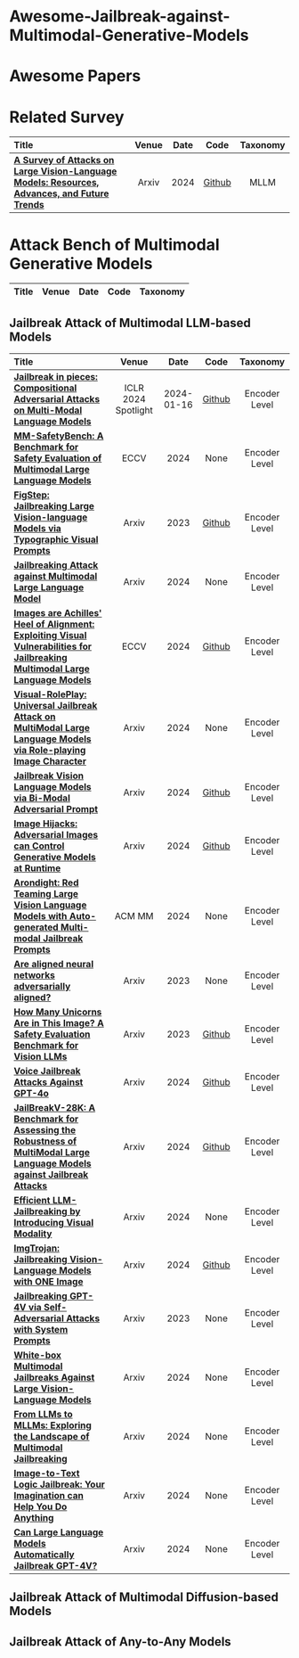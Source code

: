 # Awesome-Jailbreak-against-Multimodal-Generative-Models

# Awesome Papers

# Related Survey
|  Title  |   Venue  |   Date   |   Code   | Taxonomy |
|:--------|:--------:|:--------:|:--------:|:--------:|
|[**A Survey of Attacks on Large Vision-Language Models: Resources, Advances, and Future Trends**](https://arxiv.org/pdf/2407.07403) | Arxiv | 2024 | [Github](https://github.com/liudaizong/Awesome-LVLM-Attack) | MLLM |

# Attack Bench of Multimodal Generative Models
|  Title  |   Venue  |   Date   |   Code   | Taxonomy |
|:--------|:--------:|:--------:|:--------:|:--------:|


## Jailbreak Attack of Multimodal LLM-based Models
|  Title  |   Venue  |   Date   |   Code   | Taxonomy |
|:--------|:--------:|:--------:|:--------:|:--------:|
|[**Jailbreak in pieces: Compositional Adversarial Attacks on Multi-Modal Language Models**](https://openreview.net/forum?id=plmBsXHxgR&trk=public_post_comment-text) | ICLR 2024 Spotlight | 2024-01-16 | [Github](https://github.com/erfanshayegani/Jailbreak-In-Pieces) | Encoder Level |
|[**MM-SafetyBench: A Benchmark for Safety Evaluation of Multimodal Large Language Models**](https://arxiv.org/abs/2311.09127) | ECCV | 2024 | None | Encoder Level |
|[**FigStep: Jailbreaking Large Vision-language Models via Typographic Visual Prompts**](https://arxiv.org/abs/2311.05608) | Arxiv | 2023 | [Github](https://github.com/ThuCCSLab/FigStep) | Encoder Level |
|[**Jailbreaking Attack against Multimodal Large Language Model**](https://arxiv.org/abs/2402.02309) | Arxiv | 2024 | None| Encoder Level |
|[**Images are Achilles' Heel of Alignment: Exploiting Visual Vulnerabilities for Jailbreaking Multimodal Large Language Models**](https://arxiv.org/abs/2403.09792) | ECCV | 2024 | [Github](https://github.com/RUCAIBox/HADES)| Encoder Level |
|[**Visual-RolePlay: Universal Jailbreak Attack on MultiModal Large Language Models via Role-playing Image Character**](https://arxiv.org/abs/2405.20773) | Arxiv | 2024 | None | Encoder Level |
|[**Jailbreak Vision Language Models via Bi-Modal Adversarial Prompt**](https://arxiv.org/abs/2406.04031) | Arxiv | 2024 | [Github](https://github.com/NY1024/BAP-Jailbreak-Vision-Language-Models-via-Bi-Modal-Adversarial-Prompt) | Encoder Level |
|[**Image Hijacks: Adversarial Images can Control Generative Models at Runtime**](https://arxiv.org/abs/2309.00236) | Arxiv | 2024 | [Github](https://github.com/euanong/image-hijacks) | Encoder Level |
|[**Arondight: Red Teaming Large Vision Language Models with Auto-generated Multi-modal Jailbreak Prompts**](https://arxiv.org/abs/2407.15050) | ACM MM | 2024 | None | Encoder Level |
|[**Are aligned neural networks adversarially aligned?**](https://arxiv.org/abs/2306.15447) | Arxiv | 2023 | None | Encoder Level |
|[**How Many Unicorns Are in This Image? A Safety Evaluation Benchmark for Vision LLMs**](https://arxiv.org/abs/2311.16101) | Arxiv | 2023 | [Github](https://github.com/UCSC-VLAA/vllm-safety-benchmark) | Encoder Level |
|[**Voice Jailbreak Attacks Against GPT-4o**](https://arxiv.org/abs/2405.19103) | Arxiv | 2024 | [Github](https://github.com/TrustAIRLab/VoiceJailbreakAttack) | Encoder Level |
|[**JailBreakV-28K: A Benchmark for Assessing the Robustness of MultiModal Large Language Models against Jailbreak Attacks**](https://arxiv.org/abs/2404.03027) | Arxiv | 2024 | [Github](https://eddyluo1232.github.io/JailBreakV28K/) | Encoder Level |
|[**Efficient LLM-Jailbreaking by Introducing Visual Modality**](https://arxiv.org/abs/2405.20015) | Arxiv | 2024 | None | Encoder Level |
|[**ImgTrojan: Jailbreaking Vision-Language Models with ONE Image**](https://arxiv.org/abs/2403.02910) | Arxiv | 2024 | [Github](https://github.com/xijia-tao/ImgTrojan) | Encoder Level |
|[**Jailbreaking GPT-4V via Self-Adversarial Attacks with System Prompts**](https://arxiv.org/abs/2311.09127) | Arxiv | 2023 | None | Encoder Level |
|[**White-box Multimodal Jailbreaks Against Large Vision-Language Models**](https://arxiv.org/abs/2405.17894) | Arxiv | 2024 | None | Encoder Level |
|[**From LLMs to MLLMs: Exploring the Landscape of Multimodal Jailbreaking**](https://arxiv.org/pdf/2406.14859v1) | Arxiv | 2024 | None | Encoder Level |
|[**Image-to-Text Logic Jailbreak: Your Imagination can Help You Do Anything**](https://arxiv.org/pdf/2407.02534) | Arxiv | 2024 | None | Encoder Level |
|[**Can Large Language Models Automatically Jailbreak GPT-4V?**](https://arxiv.org/pdf/2407.16686v2) | Arxiv | 2024 | None | Encoder Level |

## Jailbreak Attack of Multimodal Diffusion-based Models


## Jailbreak Attack of Any-to-Any Models
